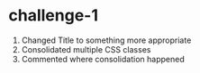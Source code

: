 # challenge-1

1. Changed Title to something more appropriate
2. Consolidated multiple CSS classes
3. Commented where consolidation happened